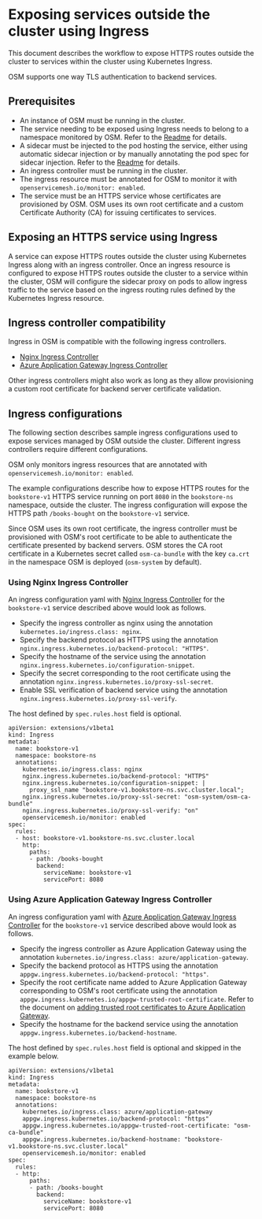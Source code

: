 # Exposing services outside the cluster using Ingress
This document describes the workflow to expose HTTPS routes outside the cluster to services within the cluster using Kubernetes Ingress.

OSM supports one way TLS authentication to backend services.

## Prerequisites
- An instance of OSM must be running in the cluster.
- The service needing to be exposed using Ingress needs to belong to a namespace monitored by OSM. Refer to the [Readme][1] for details.
- A sidecar must be injected to the pod hosting the service, either using automatic sidecar injection or by manually annotating the pod spec for sidecar injection. Refer to the [Readme][1] for details.
- An ingress controller must be running in the cluster.
- The ingress resource must be annotated for OSM to monitor it with `openservicemesh.io/monitor: enabled`.
- The service must be an HTTPS service whose certificates are provisioned by OSM. OSM uses its own root certificate and a custom Certificate Authority (CA) for issuing certificates to services.

## Exposing an HTTPS service using Ingress
A service can expose HTTPS routes outside the cluster using Kubernetes Ingress along with an ingress controller. Once an ingress resource is configured to expose HTTPS routes outside the cluster to a service within the cluster, OSM will configure the sidecar proxy on pods to allow ingress traffic to the service based on the ingress routing rules defined by the Kubernetes Ingress resource.

## Ingress controller compatibility
Ingress in OSM is compatible with the following ingress controllers.
- [Nginx Ingress Controller][2]
- [Azure Application Gateway Ingress Controller][3]

Other ingress controllers might also work as long as they allow provisioning a custom root certificate for backend server certificate validation.

## Ingress configurations
The following section describes sample ingress configurations used to expose services managed by OSM outside the cluster.  Different ingress controllers require different configurations.

OSM only monitors ingress resources that are annotated with `openservicemesh.io/monitor: enabled`.

The example configurations describe how to expose HTTPS routes for the `bookstore-v1` HTTPS service running on port `8080` in the `bookstore-ns` namespace, outside the cluster. The ingress configuration will expose the HTTPS path `/books-bought` on the `bookstore-v1` service.

Since OSM uses its own root certificate, the ingress controller must be provisioned with OSM's root certificate to be able to authenticate the certificate presented by backend servers. OSM stores the CA root certificate in a Kubernetes secret called `osm-ca-bundle` with the key `ca.crt` in the namespace OSM is deployed (`osm-system` by default).

### Using Nginx Ingress Controller
An ingress configuration yaml with [Nginx Ingress Controller][2] for the `bookstore-v1` service described above would look as follows.

- Specify the ingress controller as nginx using the annotation `kubernetes.io/ingress.class: nginx`.
- Specify the backend protocol as HTTPS using the annotation `nginx.ingress.kubernetes.io/backend-protocol: "HTTPS"`.
- Specify the hostname of the service using the annotation `nginx.ingress.kubernetes.io/configuration-snippet`.
- Specify the secret corresponding to the root certificate using the annotation `nginx.ingress.kubernetes.io/proxy-ssl-secret`.
- Enable SSL verification of backend service using the annotation `nginx.ingress.kubernetes.io/proxy-ssl-verify`.

The host defined by `spec.rules.host` field is optional.
```
apiVersion: extensions/v1beta1
kind: Ingress
metadata:
  name: bookstore-v1
  namespace: bookstore-ns
  annotations:
    kubernetes.io/ingress.class: nginx
    nginx.ingress.kubernetes.io/backend-protocol: "HTTPS"
    nginx.ingress.kubernetes.io/configuration-snippet: |
      proxy_ssl_name "bookstore-v1.bookstore-ns.svc.cluster.local";
    nginx.ingress.kubernetes.io/proxy-ssl-secret: "osm-system/osm-ca-bundle"
    nginx.ingress.kubernetes.io/proxy-ssl-verify: "on"
    openservicemesh.io/monitor: enabled
spec:
  rules:
  - host: bookstore-v1.bookstore-ns.svc.cluster.local
    http:
      paths:
      - path: /books-bought
        backend:
          serviceName: bookstore-v1
          servicePort: 8080
```

### Using Azure Application Gateway Ingress Controller
An ingress configuration yaml with [Azure Application Gateway Ingress Controller][3] for the `bookstore-v1` service described above would look as follows.

- Specify the ingress controller as Azure Application Gateway using the annotation `kubernetes.io/ingress.class: azure/application-gateway`.
- Specify the backend protocol as HTTPS using the annotation `appgw.ingress.kubernetes.io/backend-protocol: "https"`.
- Specify the root certificate name added to Azure Application Gateway corresponding to OSM's root certificate using the annotation `appgw.ingress.kubernetes.io/appgw-trusted-root-certificate`. Refer to the document on [adding trusted root certificates to Azure Application Gateway][4].
- Specify the hostname for the backend service using the annotation `appgw.ingress.kubernetes.io/backend-hostname`.

The host defined by `spec.rules.host` field is optional and skipped in the example below.

```
apiVersion: extensions/v1beta1
kind: Ingress
metadata:
  name: bookstore-v1
  namespace: bookstore-ns
  annotations:
    kubernetes.io/ingress.class: azure/application-gateway
    appgw.ingress.kubernetes.io/backend-protocol: "https"
    appgw.ingress.kubernetes.io/appgw-trusted-root-certificate: "osm-ca-bundle"
    appgw.ingress.kubernetes.io/backend-hostname: "bookstore-v1.bookstore-ns.svc.cluster.local"
    openservicemesh.io/monitor: enabled
spec:
  rules:
  - http:
      paths:
      - path: /books-bought
        backend:
          serviceName: bookstore-v1
          servicePort: 8080
```

[1]: https://github.com/open-service-mesh/osm/blob/master/README.md
[2]: https://kubernetes.github.io/ingress-nginx/
[3]: https://azure.github.io/application-gateway-kubernetes-ingress/
[4]: https://github.com/Azure/application-gateway-kubernetes-ingress/blob/master/docs/annotations.md#appgw-trusted-root-certificate